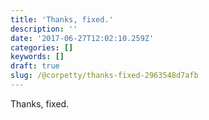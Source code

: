 ```yaml
---
title: 'Thanks, fixed.'
description: ''
date: '2017-06-27T12:02:10.259Z'
categories: []
keywords: []
draft: true
slug: /@corpetty/thanks-fixed-2963548d7afb
---
```


Thanks, fixed.